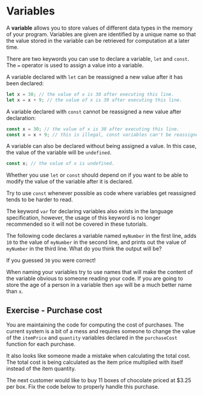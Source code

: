 # Variables

A **variable** allows you to store values of different data types in the 
memory of your program. Variables are given are identified by a unique name 
so that the value stored in the variable can be retrieved for computation at 
a later time.

There are two keywords you can use to declare a variable, `let` and `const`. 
The `=` operator is used to assign a value into a variable.

A variable declared with `let` can be reassigned a new value after 
it has been declared:
```js
let x = 30; // the value of x is 30 after executing this line.
let x = x + 9; // the value of x is 39 after executing this line.
```

A variable declared with `const` cannot be reassigned a new value after 
declaration:
```js
const x = 30; // the value of x is 30 after executing this line.
const x = x + 9; // this is illegal, const variables can't be reassigned.
```

A variable can also be declared without being assigned a value. In this case, 
the value of the variable will be `undefined`.
```js
const x; // the value of x is undefined.
```

Whether you use `let` or `const` should depend on if you want to be able to 
modify the value of the variable after it is declared. 

<div class="tip">

Try to use `const` whenever possible as code where variables get reassigned 
tends to be harder to read.

</div>

<div class="note">

The keyword `var` for declaring variables also exists in the language 
specification, however, the usage of this keyword is no longer recommended so 
it will not be covered in these tutorials.

</div>

The following code declares a variable named `myNumber` in the first line, 
adds `10` to the value of `myNumber` in the second line, and prints out the 
value of `myNumber` in the third line. What do you think the output will be?

<div class="editor" source="my-number.js"></div>

If you guessed `30` you were correct!

<div class="tip">

When naming your variables try to use names that will make the content of the 
variable obvious to someone reading your code. If you are going to store the 
age of a person in a variable then `age` will be a much better name than `x`.
</div>

## Exercise - Purchase cost

You are maintaining the code for computing the cost of purchases. 
The current system is a bit of a mess and requires 
someone to change the value of the `itemPrice` and `quantity` variables 
declared in the `purchaseCost` function for each purchase.

It also looks like someone made a mistake when calculating the total cost. 
The total cost is being calculated as the item price multiplied with itself 
instead of the item quantity.

The next customer would like to buy 11 boxes of chocolate priced at $3.25 per 
box. Fix the code below to properly handle this purchase.

<div class="editor" source="cost.js" test="cost-test.js"></div>